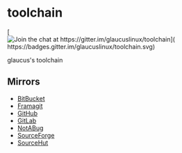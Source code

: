 # toolchain
[![Join the chat at https://gitter.im/glaucuslinux/toolchain](
https://badges.gitter.im/glaucuslinux/toolchain.svg)](
https://gitter.im/glaucuslinux/toolchain?utm_source=badge&utm_medium=badge&utm_campaign=pr-badge&utm_content=badge)

glaucus's toolchain

## Mirrors
* [BitBucket](https://bitbucket.org/glaucuslinux/toolchain)
* [Framagit](https://framagit.org/glaucuslinux/toolchain)
* [GitHub](https://github.com/glaucuslinux/toolchain)
* [GitLab](https://gitlab.com/glaucuslinux/toolchain)
* [NotABug](https://notabug.org/glaucuslinux/toolchain)
* [SourceForge](https://git.code.sf.net/p/glaucuslinux/toolchain)
* [SourceHut](https://git.sr.ht/~glaucuslinux/glaucus)
